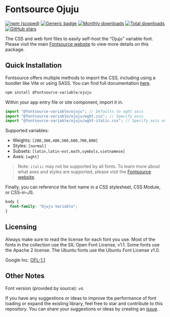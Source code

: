 # Fontsource Ojuju

[![npm (scoped)](https://img.shields.io/npm/v/@fontsource-variable/ojuju?color=brightgreen)](https://www.npmjs.com/package/@fontsource-variable/ojuju) [![Generic badge](https://img.shields.io/badge/fontsource-passing-brightgreen)](https://github.com/fontsource/fontsource) [![Monthly downloads](https://badgen.net/npm/dm/@fontsource-variable/ojuju)](https://github.com/fontsource/fontsource) [![Total downloads](https://badgen.net/npm/dt/@fontsource-variable/ojuju)](https://github.com/fontsource/fontsource) [![GitHub stars](https://img.shields.io/github/stars/fontsource/fontsource.svg?style=social&label=Star)](https://github.com/fontsource/fontsource/stargazers)

The CSS and web font files to easily self-host the “Ojuju” variable font. Please visit the main [Fontsource website](https://fontsource.org/fonts/ojuju) to view more details on this package.

## Quick Installation

Fontsource offers multiple methods to import the CSS, including using a bundler like Vite or using SASS. You can find full documentation [here](https://fontsource.org/docs/getting-started/introduction).

```javascript
npm install @fontsource-variable/ojuju
```

Within your app entry file or site component, import it in.

```javascript
import "@fontsource-variable/ojuju"; // Defaults to wght axis
import "@fontsource-variable/ojuju/wght.css"; // Specify axis
import "@fontsource-variable/ojuju/wght-italic.css"; // Specify axis and style
```

Supported variables:
- Weights: `[200,300,400,500,600,700,800]`
- Styles: `[normal]`
- Subsets: `[latin,latin-ext,math,symbols,vietnamese]`
- Axes: `[wght]`

> Note: `italic` may not be supported by all fonts. To learn more about what axes and styles are supported, please visit the [Fontsource website](https://fontsource.org/fonts/ojuju).

Finally, you can reference the font name in a CSS stylesheet, CSS Module, or CSS-in-JS.

```css
body {
  font-family: "Ojuju Variable";
}
```

## Licensing
Always make sure to read the license for each font you use. Most of the fonts in the collection use the SIL Open Font License, v1.1. Some fonts use the Apache 2 license. The Ubuntu fonts use the Ubuntu Font License v1.0.

Google Inc.
[OFL-1.1](http://scripts.sil.org/OFL)

## Other Notes
Font version (provided by source): `v4`.

If you have any suggestions or ideas to improve the performance of font loading or expand the existing library, feel free to star and contribute to this repository. You can share your suggestions or ideas by creating an [issue](https://github.com/fontsource/fontsource/issues).